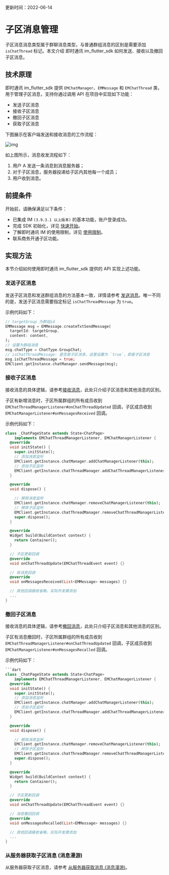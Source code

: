 更新时间：2022-06-14

# 子区消息管理

子区消息消息类型属于群聊消息类型，与普通群组消息的区别是需要添加 `isChatThread` 标记。本文介绍 即时通讯 im_flutter_sdk 如何发送、接收以及撤回子区消息。

## 技术原理

即时通讯 im_flutter_sdk 提供 `EMChatManager`、`EMMessage` 和 `EMChatThread` 类，用于管理子区消息，支持你通过调用 API 在项目中实现如下功能：

- 发送子区消息
- 接收子区消息
- 撤回子区消息
- 获取子区消息

下图展示在客户端发送和接收消息的工作流程：

![img](https://docs-im.easemob.com/_detail/ccim/web/sendandreceivemsg.png?id=ccim%3Aandroid%3Amessage2)

如上图所示，消息收发流程如下：

1. 用户 A 发送一条消息到消息服务器；
2. 对于子区消息，服务器投递给子区内其他每一个成员；
3. 用户收到消息。

## 前提条件

开始前，请确保满足以下条件：

- 已集成 IM `(3.9.3.1 以上版本)` 的基本功能，账户登录成功。
- 完成 SDK 初始化，详见 [快速开始](https://docs-im.easemob.com/ccim/flutter/quickstart)。
- 了解即时通讯 IM 的使用限制，详见 [使用限制](https://docs-im.easemob.com/ccim/limitation)。
- 联系商务开通子区功能。

## 实现方法

本节介绍如何使用即时通讯 im_flutter_sdk 提供的 API 实现上述功能。

### 发送子区消息

发送子区消息和发送群组消息的方法基本一致，详情请参考 [发送消息](https://docs-im.easemob.com/ccim/rn/message2#发送文本消息)。唯一不同的是，发送子区消息需要指定标记 `isChatThreadMessage` 为 `true`。

示例代码如下：

```dart
// targetGroup 为群组id
EMMessage msg = EMMessage.createTxtSendMessage(
  targetId: targetGroup,
  content: content,
);
// 设置为群组消息
msg.chatType = ChatType.GroupChat;
// isChatThreadMessage: 是否是子区消息，这里设置为 `true`，即是子区消息
msg.isChatThreadMessage = true;
EMClient.getInstance.chatManager.sendMessage(msg);
```

### 接收子区消息

接收消息的具体逻辑，请参考[接收消息](https://docs-im.easemob.com/ccim/flutter/message2#接收消息)，此处只介绍子区消息和其他消息的区别。

子区有新增消息时，子区所属群组的所有成员收到 `EMChatThreadManagerListener#onChatThreadUpdated` 回调，子区成员收到 `EMChatManagerListener#onMessagesReceived` 回调。

示例代码如下：

```dart
class _ChatPageState extends State<ChatPage>
    implements EMChatThreadManagerListener, EMChatManagerListener {
  @override
  void initState() {
    super.initState();
    // 添加消息监听
    EMClient.getInstance.chatManager.addChatManagerListener(this);
    // 添加子区监听
    EMClient.getInstance.chatThreadManager.addChatThreadManagerListener(this);
  }

  @override
  void dispose() {

    // 移除消息监听
    EMClient.getInstance.chatManager.removeChatManagerListener(this);
    // 移除子区监听
    EMClient.getInstance.chatThreadManager.removeChatThreadManagerListener(this);
    super.dispose();
  }

  @override
  Widget build(BuildContext context) {
    return Container();
  }

  // 子区更新回调
  @override
  void onChatThreadUpdate(EMChatThreadEvent event) {}

  // 收消息回调
  @override
  void onMessagesReceived(List<EMMessage> messages) {}

  // 其他回调接收省略，实际开发需添加
  ...
}

```

### 撤回子区消息

接收消息的具体逻辑，请参考[撤回消息](https://docs-im.easemob.com/ccim/flutter/message2#撤回消息)，此处只介绍子区消息和其他消息的区别。

子区有消息撤回时，子区所属群组的所有成员收到 `EMChatThreadManagerListener#onChatThreadUpdated` 回调，子区成员收到 `EMChatManagerListener#onMessagesRecalled` 回调。

示例代码如下：

```dart
```dart
class _ChatPageState extends State<ChatPage>
    implements EMChatThreadManagerListener, EMChatManagerListener {
  @override
  void initState() {
    super.initState();
    // 添加消息监听
    EMClient.getInstance.chatManager.addChatManagerListener(this);
    // 添加子区监听
    EMClient.getInstance.chatThreadManager.addChatThreadManagerListener(this);
  }

  @override
  void dispose() {

    // 移除消息监听
    EMClient.getInstance.chatManager.removeChatManagerListener(this);
    // 移除子区监听
    EMClient.getInstance.chatThreadManager.removeChatThreadManagerListener(this);
    super.dispose();
  }

  @override
  Widget build(BuildContext context) {
    return Container();
  }

  // 子区更新回调
  @override
  void onChatThreadUpdate(EMChatThreadEvent event) {}

  // 消息撤回回调
  @override
  void onMessagesRecalled(List<EMMessage> messages) {}

  // 其他回调接收省略，实际开发需添加
  ...
}
```

### 从服务器获取子区消息 (消息漫游)

从服务器获取子区消息，请参考 [从服务器获取消息 (消息漫游)](https://docs-im.easemob.com/ccim/rn/message4#消息管理_从服务器获取消息_消息漫游)。
